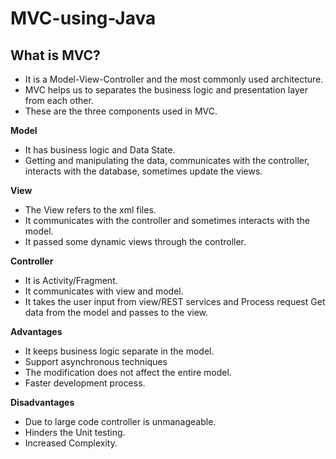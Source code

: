 # MVC-using-Java

## What is MVC?

- It is a Model-View-Controller and the most commonly used architecture.
- MVC helps us to separates the business logic and presentation layer from each other.
- These are the three components used in MVC.

__Model__

- It has business logic and Data State. 
- Getting and manipulating the data, communicates with the controller, interacts with the database, sometimes update the views.

__View__

- The View refers to the xml files.
- It communicates with the controller and sometimes interacts with the model. 
- It passed some dynamic views through the controller.

__Controller__

- It is Activity/Fragment. 
- It communicates with view and model. 
- It takes the user input from view/REST services and Process request Get data from the model and passes to the view.

__Advantages__

- It keeps business logic separate in the model.
- Support asynchronous techniques
- The modification does not affect the entire model.
- Faster development process.

__Disadvantages__

- Due to large code controller is unmanageable.
- Hinders the Unit testing.
- Increased Complexity.

